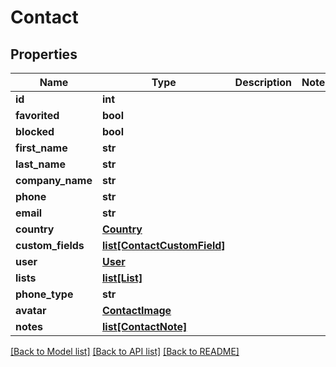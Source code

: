 # Contact

## Properties
Name | Type | Description | Notes
------------ | ------------- | ------------- | -------------
**id** | **int** |  | 
**favorited** | **bool** |  | 
**blocked** | **bool** |  | 
**first_name** | **str** |  | 
**last_name** | **str** |  | 
**company_name** | **str** |  | 
**phone** | **str** |  | 
**email** | **str** |  | 
**country** | [**Country**](Country.md) |  | 
**custom_fields** | [**list[ContactCustomField]**](ContactCustomField.md) |  | 
**user** | [**User**](User.md) |  | 
**lists** | [**list[List]**](List.md) |  | 
**phone_type** | **str** |  | 
**avatar** | [**ContactImage**](ContactImage.md) |  | 
**notes** | [**list[ContactNote]**](ContactNote.md) |  | 

[[Back to Model list]](../README.md#documentation-for-models) [[Back to API list]](../README.md#documentation-for-api-endpoints) [[Back to README]](../README.md)


